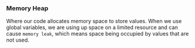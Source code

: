 ### Memory Heap
Where our code allocates memory space to store values.  When we use global variables, we are using up space on a limited resource and can cause `memory leak`, which means space being occupied by values that are not used.